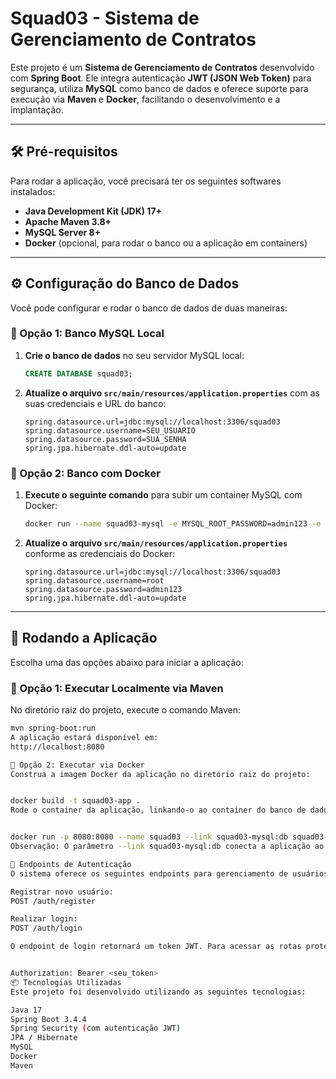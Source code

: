 # Squad03 - Sistema de Gerenciamento de Contratos

Este projeto é um **Sistema de Gerenciamento de Contratos** desenvolvido com **Spring Boot**. Ele integra autenticação **JWT (JSON Web Token)** para segurança, utiliza **MySQL** como banco de dados e oferece suporte para execução via **Maven** e **Docker**, facilitando o desenvolvimento e a implantação.

---

## 🛠 Pré-requisitos

Para rodar a aplicação, você precisará ter os seguintes softwares instalados:

* **Java Development Kit (JDK) 17+**
* **Apache Maven 3.8+**
* **MySQL Server 8+**
* **Docker** (opcional, para rodar o banco ou a aplicação em containers)

---

## ⚙️ Configuração do Banco de Dados

Você pode configurar e rodar o banco de dados de duas maneiras:

### 🔸 Opção 1: Banco MySQL Local

1.  **Crie o banco de dados** no seu servidor MySQL local:

    ```sql
    CREATE DATABASE squad03;
    ```

2.  **Atualize o arquivo `src/main/resources/application.properties`** com as suas credenciais e URL do banco:

    ```properties
    spring.datasource.url=jdbc:mysql://localhost:3306/squad03
    spring.datasource.username=SEU_USUARIO
    spring.datasource.password=SUA_SENHA
    spring.jpa.hibernate.ddl-auto=update
    ```

### 🔸 Opção 2: Banco com Docker

1.  **Execute o seguinte comando** para subir um container MySQL com Docker:

    ```bash
    docker run --name squad03-mysql -e MYSQL_ROOT_PASSWORD=admin123 -e MYSQL_DATABASE=squad03 -p 3306:3306 -d mysql:8.0
    ```

2.  **Atualize o arquivo `src/main/resources/application.properties`** conforme as credenciais do Docker:

    ```properties
    spring.datasource.url=jdbc:mysql://localhost:3306/squad03
    spring.datasource.username=root
    spring.datasource.password=admin123
    spring.jpa.hibernate.ddl-auto=update
    ```

---

## 🚀 Rodando a Aplicação

Escolha uma das opções abaixo para iniciar a aplicação:

### 🔸 Opção 1: Executar Localmente via Maven

No diretório raiz do projeto, execute o comando Maven:

```bash
mvn spring-boot:run
A aplicação estará disponível em:
http://localhost:8080

🔸 Opção 2: Executar via Docker
Construa a imagem Docker da aplicação no diretório raiz do projeto:


docker build -t squad03-app .
Rode o container da aplicação, linkando-o ao container do banco de dados (se você usou a Opção 2 para o banco):


docker run -p 8080:8080 --name squad03 --link squad03-mysql:db squad03-app
Observação: O parâmetro --link squad03-mysql:db conecta a aplicação ao container MySQL rodando sob o nome squad03-mysql, permitindo que a aplicação acesse o banco de dados através do nome de host db.

🔐 Endpoints de Autenticação
O sistema oferece os seguintes endpoints para gerenciamento de usuários e autenticação:

Registrar novo usuário:
POST /auth/register

Realizar login:
POST /auth/login

O endpoint de login retornará um token JWT. Para acessar as rotas protegidas da API, envie este token no cabeçalho Authorization de suas requisições:


Authorization: Bearer <seu_token>
📦 Tecnologias Utilizadas
Este projeto foi desenvolvido utilizando as seguintes tecnologias:

Java 17
Spring Boot 3.4.4
Spring Security (com autenticação JWT)
JPA / Hibernate
MySQL
Docker
Maven
